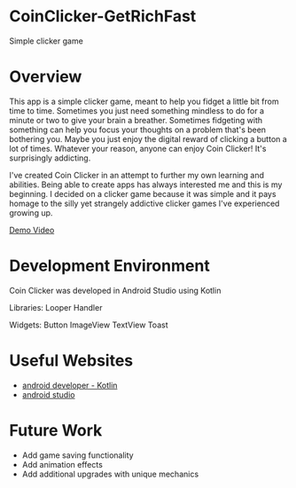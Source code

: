# CoinClicker-GetRichFast
Simple clicker game

# Overview

This app is a simple clicker game, meant to help you fidget a little bit from time to time.
Sometimes you just need something mindless to do for a minute or two to give your brain a breather.
Sometimes fidgeting with something can help you focus your thoughts on a problem that's been bothering you.
Maybe you just enjoy the digital reward of clicking a button a lot of times.
Whatever your reason, anyone can enjoy Coin Clicker! It's surprisingly addicting.

I've created Coin Clicker in an attempt to further my own learning and abilities. Being able to create apps
has always interested me and this is my beginning. I decided on a clicker game because it was simple and it pays
homage to the silly yet strangely addictive clicker games I've experienced growing up.

[Demo Video](https://youtu.be/YGuCBp2ArXI)

# Development Environment

Coin Clicker was developed in Android Studio using Kotlin

Libraries:
Looper
Handler

Widgets:
Button
ImageView
TextView
Toast


# Useful Websites

* [android developer - Kotlin](https://developer.android.com/kotlin)
* [android studio](https://developer.android.com/studio/?gclid=EAIaIQobChMItveMsLSt8wIV1BZ9Ch3i5Ap8EAAYASAAEgLjq_D_BwE&gclsrc=aw.ds)

# Future Work

* Add game saving functionality
* Add animation effects
* Add additional upgrades with unique mechanics
